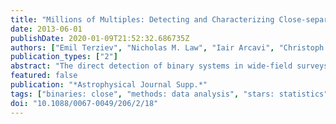 ```yaml
---
title: "Millions of Multiples: Detecting and Characterizing Close-separation Binary Systems in Synoptic Sky Surveys"
date: 2013-06-01
publishDate: 2020-01-09T21:52:32.686735Z
authors: ["Emil Terziev", "Nicholas M. Law", "Iair Arcavi", "Christoph Baranec", "Joshua S. Bloom", "Khanh Bui", "Mahesh P. Burse", "Pravin Chorida", "H. K. Das", "Richard G. Dekany", "Adam L. Kraus", "S. R. Kulkarni", "Peter Nugent", "Eran O. Ofek", "Sujit Punnadi", "A. N. Ramaprakash", "Reed Riddle", "Mark Sullivan", "Shriharsh P. Tendulkar"]
publication_types: ["2"]
abstract: "The direct detection of binary systems in wide-field surveys is limited by the size of the stars' point-spread functions (PSFs). A search for elongated objects can find closer companions, but is limited by the precision to which the PSF shape can be calibrated for individual stars. Based on a technique from weak- lensing analysis, we have developed the BinaryFinder algorithm to search for close binaries by using precision measurements of PSF ellipticity across wide-field survey images. We show that the algorithm is capable of reliably detecting binary systems down to ≈1/5 of the seeing limit, and can directly measure the systems' position angles, separations, and contrast ratios. To verify the algorithm's performance we evaluated 100,000 objects in Palomar Transient Factory (PTF) wide-field-survey data for signs of binarity, and then used the Robo-AO robotic laser adaptive optics system to verify the parameters of 44 high-confidence targets. We show that BinaryFinder correctly predicts the presence of close companions with a &lt;11% false-positive rate, measures the detected binaries' position angles within 1° to 4° (depending on signal-to-noise ratio and separation), and separations within 25%, and weakly constrains their contrast ratios. When applied to the full PTF data set, we estimate that BinaryFinder will discover and characterize åisebox-0.5ex 450,000 physically associated binary systems with separations &lt;2 arcsec and magnitudes brighter than m$_R$ = 18. New wide-field synoptic surveys with high sensitivity and sub-arcsecond angular resolution, such as LSST, will allow BinaryFinder to reliably detect millions of very faint binary systems with separations as small as 0.1 arcsec."
featured: false
publication: "*Astrophysical Journal Supp.*"
tags: ["binaries: close", "methods: data analysis", "stars: statistics", "surveys", "techniques: image processing", "Astrophysics - Solar and Stellar Astrophysics", "Astrophysics - Instrumentation and Methods for Astrophysics"]
doi: "10.1088/0067-0049/206/2/18"
---
```


